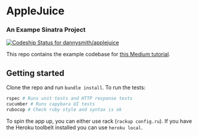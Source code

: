 # AppleJuice
### An Exampe Sinatra Project

[ ![Codeship Status for dannysmith/applejuice](https://codeship.com/projects/512b0fd0-8be2-0133-9aa6-5ed2a6e67545/status?branch=master)](https://codeship.com/projects/123833)

This repo contains the example codebase for [this Medium tutorial](#).

## Getting started

Clone the repo and run `bundle install`. To run the tests:

```bash
rspec # Runs unit tests and HTTP response tests
cucumber # Runs capybara UI tests
rubocop # Check ruby style and syntax is ok
```

To spin the app up, you can either use rack (`rackup config.ru`). If you have the Heroku toolbelt installed you can use `heroku local`.

